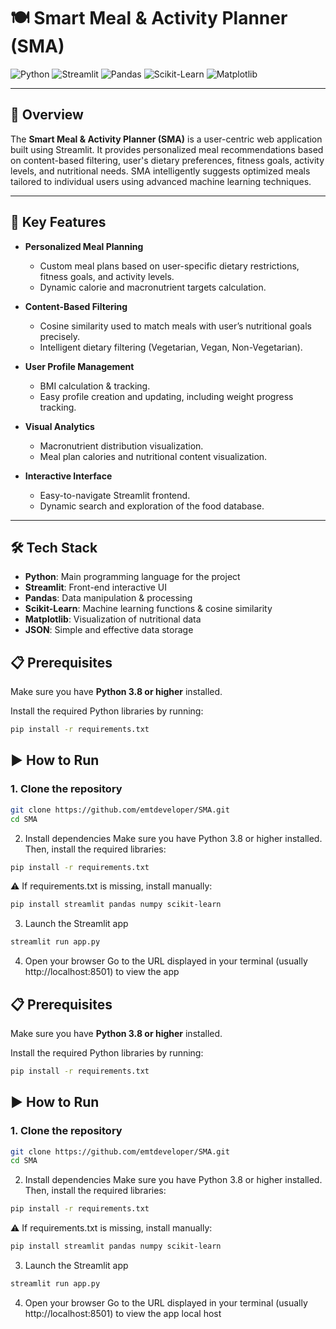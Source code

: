 # 🍽️ Smart Meal & Activity Planner (SMA)

![Python](https://img.shields.io/badge/Python-3.10%2B-blue)
![Streamlit](https://img.shields.io/badge/Framework-Streamlit-red)
![Pandas](https://img.shields.io/badge/Data-Pandas-blueviolet)
![Scikit-Learn](https://img.shields.io/badge/ML-Scikit--Learn-orange)
![Matplotlib](https://img.shields.io/badge/Visualization-Matplotlib-green)

---

## 📖 Overview

The **Smart Meal & Activity Planner (SMA)** is a user-centric web application built using Streamlit. It provides personalized meal recommendations based on content-based filtering, user's dietary preferences, fitness goals, activity levels, and nutritional needs. SMA intelligently suggests optimized meals tailored to individual users using advanced machine learning techniques.

---

## 🚀 Key Features

- **Personalized Meal Planning**
  - Custom meal plans based on user-specific dietary restrictions, fitness goals, and activity levels.
  - Dynamic calorie and macronutrient targets calculation.
  
- **Content-Based Filtering**
  - Cosine similarity used to match meals with user’s nutritional goals precisely.
  - Intelligent dietary filtering (Vegetarian, Vegan, Non-Vegetarian).
  
- **User Profile Management**
  - BMI calculation & tracking.
  - Easy profile creation and updating, including weight progress tracking.
  
- **Visual Analytics**
  - Macronutrient distribution visualization.
  - Meal plan calories and nutritional content visualization.

- **Interactive Interface**
  - Easy-to-navigate Streamlit frontend.
  - Dynamic search and exploration of the food database.

---

## 🛠️ Tech Stack

- **Python**: Main programming language for the project
- **Streamlit**: Front-end interactive UI
- **Pandas**: Data manipulation & processing
- **Scikit-Learn**: Machine learning functions & cosine similarity
- **Matplotlib**: Visualization of nutritional data
- **JSON**: Simple and effective data storage

## 📋 Prerequisites

Make sure you have **Python 3.8 or higher** installed.

Install the required Python libraries by running:

```bash
pip install -r requirements.txt
```

## ▶️ How to Run

### 1. Clone the repository

```bash
git clone https://github.com/emtdeveloper/SMA.git
cd SMA
```

2. Install dependencies
Make sure you have Python 3.8 or higher installed. Then, install the required libraries:

```bash
pip install -r requirements.txt
```
⚠️ If requirements.txt is missing, install manually:

```bash
pip install streamlit pandas numpy scikit-learn
```
3. Launch the Streamlit app
```bash
streamlit run app.py
```

4. Open your browser
Go to the URL displayed in your terminal (usually http://localhost:8501) to view the app


## 📋 Prerequisites

Make sure you have **Python 3.8 or higher** installed.

Install the required Python libraries by running:

```bash
pip install -r requirements.txt
```
## ▶️ How to Run

### 1. Clone the repository

```bash
git clone https://github.com/emtdeveloper/SMA.git
cd SMA
```

2. Install dependencies
Make sure you have Python 3.8 or higher installed. Then, install the required libraries:

```bash
pip install -r requirements.txt
```
⚠️ If requirements.txt is missing, install manually:

```bash
pip install streamlit pandas numpy scikit-learn
```
3. Launch the Streamlit app
```bash
streamlit run app.py
```

4. Open your browser
Go to the URL displayed in your terminal (usually http://localhost:8501) to view the app
local host